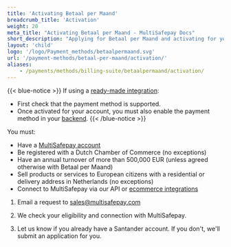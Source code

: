```yaml
---
title: 'Activating Betaal per Maand'
breadcrumb_title: 'Activation'
weight: 20
meta_title: "Activating Betaal per Maand - MultiSafepay Docs"
short_description: "Applying for Betaal per Maand and activating for your MultiSafepay account"
layout: 'child'
logo: '/logo/Payment_methods/betaalpermaand.svg'
url: '/payment-methods/betaal-per-maand/activation/'
aliases:
    - /payments/methods/billing-suite/betaalpermaand/activation/
---
```

{{< blue-notice >}} If using a [ready-made integration](/integrations/ready-made/): 

- First check that the payment method is supported. 
- Once activated for your account, you must also enable the payment method in your [backend](/glossaries/multisafepay-glossary/#backend).  {{< /blue-notice >}}

You must:

- Have a [MultiSafepay account](/getting-started/)
- Be registered with a Dutch Chamber of Commerce (no exceptions)
- Have an annual turnover of more than 500,000 EUR (unless agreed otherwise with Betaal per Maand)
- Sell products or services to European citizens with a residential or delivery address in Netherlands (no exceptions)
- Connect to MultiSafepay via our API or [ecommerce integrations](/payments/integrations/ecommerce-platforms/)

1. Email a request to <sales@multisafepay.com>

2. We check your eligibility and connection with MultiSafepay. 

3. Let us know if you already have a Santander account. If you don't, we'll submit an application for you. 
